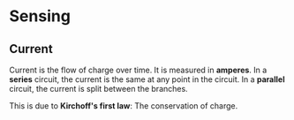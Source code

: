 # Sensing

## Current
Current is the flow of charge over time. It is measured in **amperes**. In a **series** circuit, the current is the same at any point in the circuit. In a **parallel** circuit, the current is split between the branches.

This is due to **Kirchoff's first law**: The conservation of charge.
